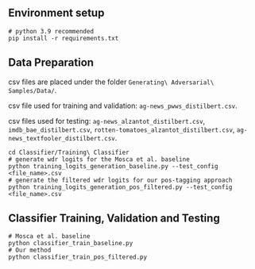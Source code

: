 ## Environment setup 

```
# python 3.9 recommended 
pip install -r requirements.txt
```

## Data Preparation 

csv files are placed under the folder `Generating\ Adversarial\ Samples/Data/`. 

csv file used for training and validation: `ag-news_pwws_distilbert.csv`. 

csv files used for testing: `ag-news_alzantot_distilbert.csv`, `imdb_bae_distilbert.csv`, `rotten-tomatoes_alzantot_distilbert.csv`, `ag-news_textfooler_distilbert.csv`. 

```
cd Classifier/Training\ Classifier 
# generate wdr logits for the Mosca et al. baseline 
python training_logits_generation_baseline.py --test_config <file_name>.csv 
# generate the filtered wdr logits for our pos-tagging approach 
python training_logits_generation_pos_filtered.py --test_config <file_name>.csv 
```

## Classifier Training, Validation and Testing 

```
# Mosca et al. baseline 
python classifier_train_baseline.py 
# Our method 
python classifier_train_pos_filtered.py 
```



